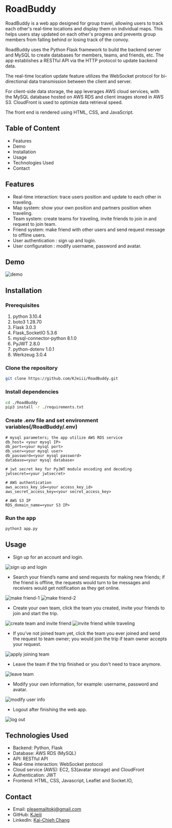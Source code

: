 # RoadBuddy
RoadBuddy is a web app designed for group travel, allowing users to track each other's real-time locations and display them on individual maps. This helps users stay updated on each other's progress and prevents group members from falling behind or losing track of the convoy.

RoadBuddy uses the Python Flask framework to build the backend server and MySQL to create databases for members, teams, and friends, etc. The app establishes a RESTful API via the HTTP protocol to update backend data. 

The real-time location update feature utilizes the WebSocket protocol for bi-directional data transmission between the client and server.

For client-side data storage, the app leverages AWS cloud services, with the MySQL database hosted on AWS RDS and client images stored in AWS S3. CloudFront is used to optimize data retrieval speed. 

The front end is rendered using HTML, CSS, and JavaScript.

## Table of Content
- Features
- Demo
- Installation
- Usage
- Technologies Used
- Contact 

## Features
- Real-time interaction:  trace users position and update to each other in traveling.
- Map system: show your own position and partners position when traveling.
- Team system: create teams for traveling, invite friends to join in and request to join team.
- Friend system: make friend with other users and send request message to offline users. 
- User authentication : sign up and login.
- User configuration : modify username, password and avatar.

## Demo
![demo](./images/demo.gif)

## Installation
### Prerequisites
1. python 3.10.4
2. boto3 1.28.70
3. Flask 3.0.3
4. Flask_SocketIO 5.3.6
5. mysql-connector-python 8.1.0
6. PyJWT 2.8.0
7. python-dotenv 1.0.1
8. Werkzeug 3.0.4


### Clone the repository
```bash
git clone https://github.com/KJeiii/RoadBuddy.git
```

### Install dependencies 
```bash
cd ./RoadBuddy
pip3 install -r ./requirements.txt 
```

### Create .env file and set environment variables(/RoadBuddy/.env)
```
# mysql parameters; the app utilize AWS RDS service
db_host= <your mysql IP>
db_port=<your mysql port>
db_user=<your mysql user>
db_password=<your mysql password>
database=<your mysql database>

# jwt secret key for PyJWT module encoding and decoding
jwtsecret=<your jwtsecret>

# AWS authentication
aws_access_key_id=<your access_key_id>
aws_secret_access_key=<your secret_access_key>

# AWS S3 IP 
RDS_domain_name=<your S3 IP>
```

### Run the app
```bash
python3 app.py
```

## Usage
- Sign up for an account and login.

![sign up and login](./images/signup%20and%20login.gif)

- Search your friend’s name and send requests for making new friends; if the friend is offline, the requests would turn to be messages and receivers would get notification as they get online.

![make friend-1](./images/FirendMaking-1.gif)
![make friend-2](./images/FirendMaking-2.gif)

- Create your own team, click the team you created, invite your friends to join and start the trip.

![create team and invite friend](./images/create%20team%20and%20invite%20friend.gif)
![invite friend while traveling](./images/invite%20friend%20whilte%20traveling.gif)

- If you’ve not joined team yet, click the team you ever joined and send the request to team owner; you would join the trip if team owner accepts your request.

![apply joining team](./images/apply%20joining%20team.gif)

- Leave the team if the trip finished or you don’t need to trace anymore.

![leave team](./images/leave%20team.gif)

- Modify your own information, for example: username, password and avatar.

![modify user info](./images/update%20user%20info.gif)

- Logout after finishing the web app.

![log out](./images/log%20out.gif)

## Technologies Used
- Backend: Python, Flask
- Database: AWS RDS (MySQL)
- API: RESTful API
- Real-time interaction: WebSocket protocol 
- Cloud service (AWS): EC2, S3(avatar storage) and CloudFront
- Authentication: JWT
- Frontend: HTML, CSS, Javascript, Leaflet and Socket.IO, 

## Contact
- Email: pleaemailtokj@gmail.com
- GitHub: [KJeiii](https://github.com/kjeiii)
- LinkedIn: [Kai-Chieh Chang](www.linkedin.com/in/kai-chieh-chang-張凱捷-a10221b9)
